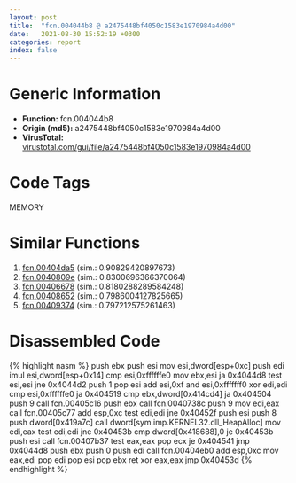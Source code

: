 ```yaml
---
layout: post
title:  "fcn.004044b8 @ a2475448bf4050c1583e1970984a4d00"
date:   2021-08-30 15:52:19 +0300
categories: report
index: false
---
```


# Generic Information
- **Function:** fcn.004044b8
- **Origin (md5):** a2475448bf4050c1583e1970984a4d00
- **VirusTotal:** [virustotal.com/gui/file/a2475448bf4050c1583e1970984a4d00][virustotal_ref]

# Code Tags
<span class="tag" id="MEMORY">MEMORY</span>


# Similar Functions

1. [fcn.00404da5][similar_1_ref] (sim.: 0.90829420897673)
2. [fcn.0040809e][similar_2_ref] (sim.: 0.8300696366370064)
3. [fcn.00406678][similar_3_ref] (sim.: 0.8180288289584248)
4. [fcn.00408652][similar_4_ref] (sim.: 0.7986004127825665)
5. [fcn.00409374][similar_5_ref] (sim.: 0.797212575261463)


# Disassembled Code

{% highlight nasm %}
push ebx
push esi
mov esi,dword[esp+0xc]
push edi
imul esi,dword[esp+0x14]
cmp esi,0xffffffe0
mov ebx,esi
ja 0x4044d8
test esi,esi
jne 0x4044d2
push 1
pop esi
add esi,0xf
and esi,0xfffffff0
xor edi,edi
cmp esi,0xffffffe0
ja 0x404519
cmp ebx,dword[0x414cd4]
ja 0x404504
push 9
call fcn.00405c16
push ebx
call fcn.0040738c
push 9
mov edi,eax
call fcn.00405c77
add esp,0xc
test edi,edi
jne 0x40452f
push esi
push 8
push dword[0x419a7c]
call dword[sym.imp.KERNEL32.dll_HeapAlloc]
mov edi,eax
test edi,edi
jne 0x40453b
cmp dword[0x418688],0
je 0x40453b
push esi
call fcn.00407b37
test eax,eax
pop ecx
je 0x404541
jmp 0x4044d8
push ebx
push 0
push edi
call fcn.00404eb0
add esp,0xc
mov eax,edi
pop edi
pop esi
pop ebx
ret 
xor eax,eax
jmp 0x40453d
{% endhighlight %}


[similar_1_ref]: /report/fcn.00404da5@e9782a46c2d4ab52d9b2b1b712934fbe
[similar_2_ref]: /report/fcn.0040809e@1087613e37392b2651fe938a253346b2
[similar_3_ref]: /report/fcn.00406678@1087613e37392b2651fe938a253346b2
[similar_4_ref]: /report/fcn.00408652@a2475448bf4050c1583e1970984a4d00
[similar_5_ref]: /report/fcn.00409374@6c5b0418e4a4c57d99cda47d2717045d
[virustotal_ref]: https://www.virustotal.com/gui/file/a2475448bf4050c1583e1970984a4d00